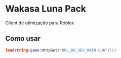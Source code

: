 # Wakasa Luna Pack
Client de otimização para Roblox

## Como usar
```lua
loadstring(game:HttpGet("URL_DO_SEU_MAIN.LUA"))()